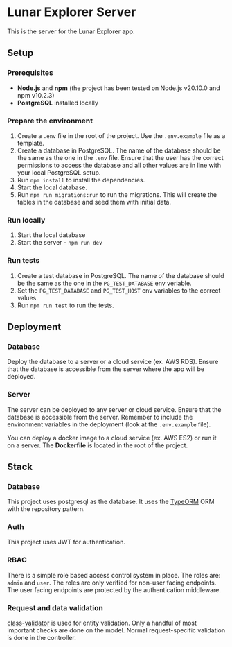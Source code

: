 # Lunar Explorer Server

This is the server for the Lunar Explorer app.

## Setup

### Prerequisites

-   **Node.js** and **npm** (the project has been tested on Node.js v20.10.0 and npm v10.2.3)
-   **PostgreSQL** installed locally

### Prepare the environment

1. Create a `.env` file in the root of the project. Use the `.env.example` file as a template.
2. Create a database in PostgreSQL. The name of the database should be the same as the one in the `.env` file. Ensure that the user has the correct permissions to access the database and all other values are in line with your local PostgreSQL setup.
3. Run `npm install` to install the dependencies.
4. Start the local database.
5. Run `npm run migrations:run` to run the migrations. This will create the tables in the database and seed them with initial data.

### Run locally

1. Start the local database
2. Start the server - `npm run dev`

### Run tests

1. Create a test database in PostgreSQL. The name of the database should be the same as the one in the `PG_TEST_DATABASE` env veriable.
2. Set the `PG_TEST_DATABASE` and `PG_TEST_HOST` env variables to the correct values.
3. Run `npm run test` to run the tests.

## Deployment

### Database

Deploy the database to a server or a cloud service (ex. AWS RDS). Ensure that the database is accessible from the server where the app will be deployed.

### Server

The server can be deployed to any server or cloud service. Ensure that the database is accessible from the server. Remember to include the environment variables in the deployment (look at the `.env.example` file).

You can deploy a docker image to a cloud service (ex. AWS ES2) or run it on a server.
The **Dockerfile** is located in the root of the project.

## Stack

### Database

This project uses postgresql as the database. It uses the [TypeORM](https://typeorm.io/#/) ORM with the repository pattern.

### Auth

This project uses JWT for authentication.

### RBAC

There is a simple role based access control system in place. The roles are: `admin` and `user`. The roles are only verified for non-user facing endpoints. The user facing endpoints are protected by the authentication middleware.

### Request and data validation

[class-validator](https://www.npmjs.com/package/class-validator) is used for entity validation. Only a handful of most important checks are done on the model. Normal request-specific validation is done in the controller.
